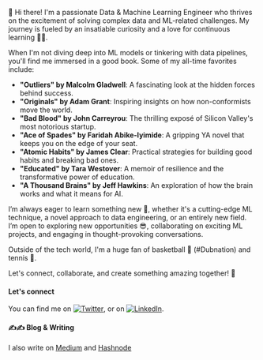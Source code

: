 👋 Hi there! I'm a passionate Data & Machine Learning Engineer who thrives on the excitement of solving complex data and ML-related challenges. My journey is fueled by an insatiable curiosity and a love for continuous learning 💛💥.

When I'm not diving deep into ML models or tinkering with data pipelines, you'll find me immersed in a good book. Some of my all-time favorites include:
- **"Outliers" by Malcolm Gladwell**: A fascinating look at the hidden forces behind success.
- **"Originals" by Adam Grant**: Inspiring insights on how non-conformists move the world.
- **"Bad Blood" by John Carreyrou**: The thrilling exposé of Silicon Valley's most notorious startup.
- **"Ace of Spades" by Faridah Abike-Iyimide**: A gripping YA novel that keeps you on the edge of your seat.
- **"Atomic Habits" by James Clear**: Practical strategies for building good habits and breaking bad ones.
- **"Educated" by Tara Westover**: A memoir of resilience and the transformative power of education.
- **"A Thousand Brains" by Jeff Hawkins**: An exploration of how the brain works and what it means for AI.

I’m always eager to learn something new 👐, whether it's a cutting-edge ML technique, a novel approach to data engineering, or an entirely new field. I’m open to exploring new opportunities 😎, collaborating on exciting ML projects, and engaging in thought-provoking conversations.

Outside of the tech world, I'm a huge fan of basketball 🏀 (#Dubnation) and tennis 🎾.

Let's connect, collaborate, and create something amazing together! 🚀

#### Let's connect 

<!-- Actual text -->

You can find me on [![Twitter][1.2]][1], or on [![LinkedIn][2.2]][2].

<!-- Icons -->

[1.2]: http://i.imgur.com/wWzX9uB.png (twitter icon without padding)
[2.2]: https://raw.githubusercontent.com/MartinHeinz/MartinHeinz/master/linkedin-3-16.png (LinkedIn icon without padding)

<!-- Links to your social media accounts -->

[1]: https://twitter.com/basillians
[2]: https://www.linkedin.com/in/basil-ihuoma-004356ab/


#### ✍✍ Blog & Writing
I also write on [Medium](https://medium.com/@ihuomacbasil) and [Hashnode](https://sillians.hashnode.dev/)










<!--
**Sillians/Sillians** is a ✨ _special_ ✨ repository because its `README.md` (this file) appears on your GitHub profile.

Here are some ideas to get you started:

- 🔭 I’m currently working on ...
- 🌱 I’m currently learning ...
- 👯 I’m looking to collaborate on ...
- 🤔 I’m looking for help with ...
- 💬 Ask me about ...
- 📫 How to reach me: ...
- 😄 Pronouns: ...
- ⚡ Fun fact: ...
-->

